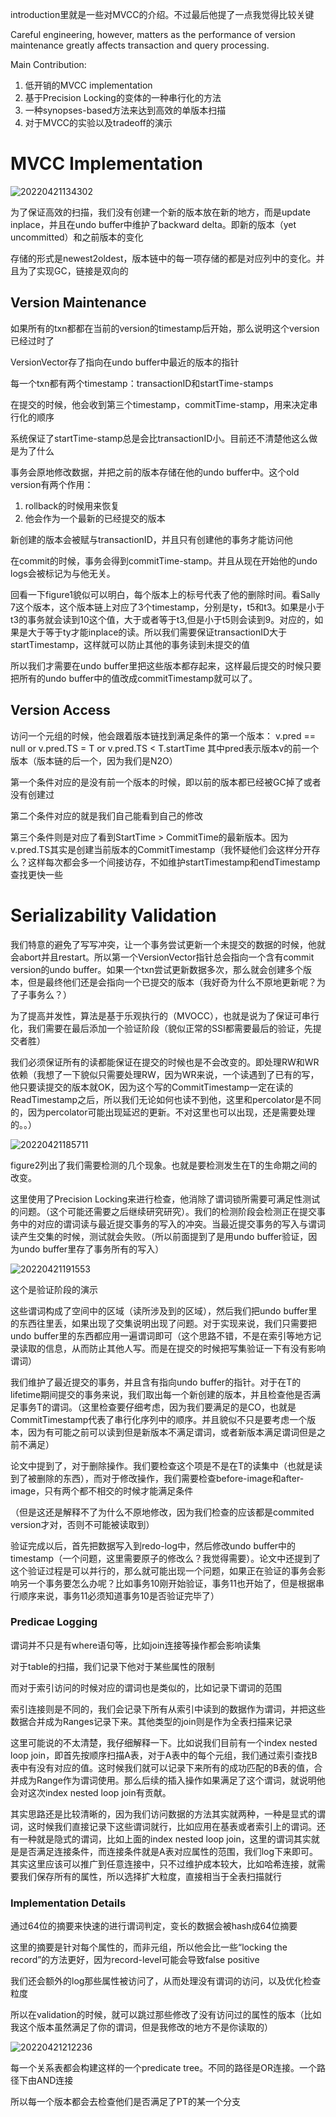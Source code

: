 introduction里就是一些对MVCC的介绍。不过最后他提了一点我觉得比较关键

Careful engineering, however, matters as the performance of version maintenance greatly affects transaction and query processing.

Main Contribution:
1. 低开销的MVCC implementation
2. 基于Precision Locking的变体的一种串行化的方法
3. 一种synopses-based方法来达到高效的单版本扫描
4. 对于MVCC的实验以及tradeoff的演示

# MVCC Implementation

![20220421134302](https://picsheep.oss-cn-beijing.aliyuncs.com/pic/20220421134302.png)

为了保证高效的扫描，我们没有创建一个新的版本放在新的地方，而是update inplace，并且在undo buffer中维护了backward delta。即新的版本（yet uncommitted）和之前版本的变化

存储的形式是newest2oldest，版本链中的每一项存储的都是对应列中的变化。并且为了实现GC，链接是双向的

## Version Maintenance

如果所有的txn都都在当前的version的timestamp后开始，那么说明这个version已经过时了

VersionVector存了指向在undo buffer中最近的版本的指针

每一个txn都有两个timestamp：transactionID和startTime-stamps

在提交的时候，他会收到第三个timestamp，commitTime-stamp，用来决定串行化的顺序

系统保证了startTime-stamp总是会比transactionID小。目前还不清楚他这么做是为了什么

事务会原地修改数据，并把之前的版本存储在他的undo buffer中。这个old version有两个作用：
1. rollback的时候用来恢复
2. 他会作为一个最新的已经提交的版本

新创建的版本会被赋与transactionID，并且只有创建他的事务才能访问他

在commit的时候，事务会得到commitTime-stamp。并且从现在开始他的undo logs会被标记为与他无关。

回看一下figure1貌似可以明白，每个版本上的标号代表了他的删除时间。看Sally 7这个版本，这个版本链上对应了3个timestamp，分别是ty，t5和t3。如果是小于t3的事务就会读到10这个值，大于或者等于t3,但是小于t5则会读到9。对应的，如果是大于等于ty才能inplace的读。所以我们需要保证transactionID大于startTimestamp，这样就可以防止其他的事务读到未提交的值

所以我们才需要在undo buffer里把这些版本都存起来，这样最后提交的时候只要把所有的undo buffer中的值改成commitTimestamp就可以了。

## Version Access

访问一个元组的时候，他会跟着版本链找到满足条件的第一个版本：
v.pred == null or v.pred.TS = T or v.pred.TS < T.startTime
其中pred表示版本v的前一个版本（版本链的后一个，因为我们是N2O）

第一个条件对应的是没有前一个版本的时候，即以前的版本都已经被GC掉了或者没有创建过

第二个条件对应的就是我们自己能看到自己的修改

第三个条件则是对应了看到StartTime > CommitTime的最新版本。因为v.pred.TS其实是创建当前版本的CommitTimestamp（我怀疑他们会这样分开存么？这样每次都会多一个间接访存，不如维护startTimestamp和endTimestamp查找更快一些

# Serializability Validation

我们特意的避免了写写冲突，让一个事务尝试更新一个未提交的数据的时候，他就会abort并且restart。所以第一个VersionVector指针总会指向一个含有commit version的undo buffer。如果一个txn尝试更新数据多次，那么就会创建多个版本，但是最终他们还是会指向一个已提交的版本（我好奇为什么不原地更新呢？为了子事务么？）

为了提高并发性，算法是基于乐观执行的（MVOCC），也就是说为了保证可串行化，我们需要在最后添加一个验证阶段（貌似正常的SSI都需要最后的验证，先提交者胜）

我们必须保证所有的读都能保证在提交的时候也是不会改变的。即处理RW和WR依赖（我想了一下貌似只需要处理RW，因为WR来说，一个读遇到了已有的写，他只要读提交的版本就OK，因为这个写的CommitTimestamp一定在读的ReadTimestamp之后，所以我们无论如何也读不到他，这里和percolator是不同的，因为percolator可能出现延迟的更新。不对这里也可以出现，还是需要处理的。。）

![20220421185711](https://picsheep.oss-cn-beijing.aliyuncs.com/pic/20220421185711.png)

figure2列出了我们需要检测的几个现象。也就是要检测发生在T的生命期之间的改变。

这里使用了Precision Locking来进行检查，他消除了谓词锁所需要可满足性测试的问题。（这个可能还需要之后继续研究研究）。我们的检测阶段会检测正在提交事务中的对应的谓词读与最近提交事务的写入的冲突。当最近提交事务的写入与谓词读产生交集的时候，测试就会失败。（所以前面提到了是用undo buffer验证，因为undo buffer里存了事务所有的写入）

![20220421191553](https://picsheep.oss-cn-beijing.aliyuncs.com/pic/20220421191553.png)

这个是验证阶段的演示

这些谓词构成了空间中的区域（读所涉及到的区域），然后我们把undo buffer里的东西往里丢，如果出现了交集说明出现了问题。对于实现来说，我们只需要把undo buffer里的东西都应用一遍谓词即可（这个思路不错，不是在索引等地方记录读取的信息，从而防止其他人写。而是在提交的时候把写集验证一下有没有影响谓词）

我们维护了最近提交的事务，并且含有指向undo buffer的指针。对于在T的lifetime期间提交的事务来说，我们取出每一个新创建的版本，并且检查他是否满足事务T的谓词。（这里检查要仔细考虑，因为我们要满足的是CO，也就是CommitTimestamp代表了串行化序列中的顺序。并且貌似不只是要考虑一个版本，因为有可能之前可以读到但是新版本不满足谓词，或者新版本满足谓词但是之前不满足）

论文中提到了，对于删除操作。我们要检查这个项是不是在T的读集中（也就是读到了被删除的东西），而对于修改操作，我们需要检查before-image和after-image，只有两个都不相交的时候才能满足条件

（但是这还是解释不了为什么不原地修改，因为我们检查的应该都是commited version才对，否则不可能被读取到）

验证完成以后，首先把数据写入到redo-log中，然后修改undo buffer中的timestamp（一个问题，这里需要原子的修改么？我觉得需要）。论文中还提到了这个验证过程是可以并行的，那么就可能出现一个问题，如果正在验证的事务会影响另一个事务要怎么办呢？比如事务10刚开始验证，事务11也开始了，但是根据串行顺序来说，事务11必须知道事务10是否验证完毕了）

### Predicae Logging

谓词并不只是有where语句等，比如join连接等操作都会影响读集

对于table的扫描，我们记录下他对于某些属性的限制

而对于索引访问的时候对应的谓词也是类似的，比如记录下谓词的范围

索引连接则是不同的，我们会记录下所有从索引中读到的数据作为谓词，并把这些数据合并成为Ranges记录下来。其他类型的join则是作为全表扫描来记录

这里可能说的不太清楚，我仔细解释一下。比如说我们目前有一个index nested loop join，即首先按顺序扫描A表，对于A表中的每个元组，我们通过索引查找B表中有没有对应的值。这时候我们就可以记录下来所有的成功匹配的B表的值，合并成为Range作为谓词使用。那么后续的插入操作如果满足了这个谓词，就说明他会对这次index nested loop join有贡献。

其实思路还是比较清晰的，因为我们访问数据的方法其实就两种，一种是显式的谓词，这时候我们直接记录下这些谓词就行，比如应用在基表或者索引上的谓词。还有一种就是隐式的谓词，比如上面的index nested loop join，这里的谓词其实就是是否满足连接条件，而连接条件就是A表对应属性的范围，我们log下来即可。其实这里应该可以推广到任意连接中，只不过维护成本较大，比如哈希连接，就需要我们保存所有的属性，所以选择扩大粒度，直接相当于全表扫描就行

### Implementation Details

通过64位的摘要来快速的进行谓词判定，变长的数据会被hash成64位摘要

这里的摘要是针对每个属性的，而非元组，所以他会比一些“locking the record”的方法更好，因为record-level可能会导致false positive

我们还会额外的log那些属性被访问了，从而处理没有谓词的访问，以及优化检查粒度

所以在validation的时候，就可以跳过那些修改了没有访问过的属性的版本（比如我这个版本虽然满足了你的谓词，但是我修改的地方不是你读取的）

![20220421212236](https://picsheep.oss-cn-beijing.aliyuncs.com/pic/20220421212236.png)

每一个关系表都会构建这样的一个predicate tree。不同的路径是OR连接。一个路径下由AND连接

所以每一个版本都会去检查他们是否满足了PT的某一个分支